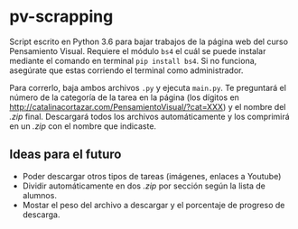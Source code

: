 # pv-scrapping
Script escrito en Python 3.6 para bajar trabajos de la página web del curso Pensamiento Visual. Requiere el módulo ``bs4`` el cuál se puede instalar mediante el comando en terminal ``pip install bs4``. Si no funciona, asegúrate que estas corriendo el terminal como administrador. 

Para correrlo, baja ambos archivos ``.py`` y ejecuta ``main.py``. Te preguntará el número de la categoría de la tarea en la página (los dígitos en http://catalinacortazar.com/PensamientoVisual/?cat=XXX) y el nombre del *.zip* final. Descargará todos los archivos automáticamente y los comprimirá en un *.zip* con el nombre que indicaste.

## Ideas para el futuro
* Poder descargar otros tipos de tareas (imágenes, enlaces a Youtube)
* Dividir automáticamente en dos *.zip* por sección según la lista de alumnos.
* Mostar el peso del archivo a descargar y el porcentaje de progreso de descarga.
